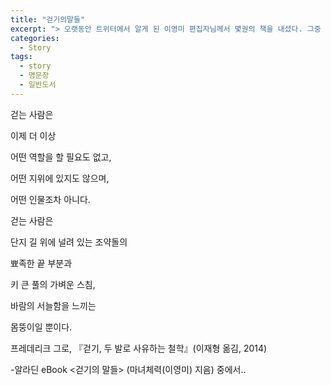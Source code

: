 ```yaml
---
title: "걷기의말들"
excerpt: "> 오랫동안 트위터에서 알게 된 이영미 편집자님께서 몇권의 책을 내셨다. 그중 걷기의말들, 강력추천 한다."
categories:
  - Story
tags:
  - story
  - 명문장
  - 일반도서
---
```


걷는 사람은
    
이제 더 이상
    
어떤 역할을 할 필요도 없고,
    
어떤 지위에 있지도 않으며,
    
어떤 인물조차 아니다.
    
걷는 사람은
    
단지 길 위에 널려 있는 조약돌의
    
뾰족한 끝 부분과
    
키 큰 풀의 가벼운 스침,
    
바람의 서늘함을 느끼는
    
몸뚱이일 뿐이다.
    
    
프레데리크 그로, 『걷기, 두 발로 사유하는 철학』(이재형 옮김, 2014) 

-알라딘 eBook <걷기의 말들> (마녀체력(이영미) 지음) 중에서..
